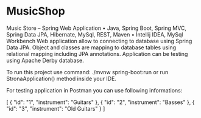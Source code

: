 # MusicShop
Music Store – Spring Web Application
    • Java, Spring Boot, Spring MVC, Spring Data JPA, Hibernate, MySql, REST, Maven
    • Intellij IDEA,  MySql Workbench
Web application allow to connecting to database using Spring Data JPA. Object and classes are mapping to database tables using relational mapping including JPA annotations.  Application can be testing using Apache Derby database.

To run this project use command:
./mvnw spring-boot:run
or run StronaApplication() method inside your IDE.

For testing application in Postman you can use following informations:

[
    {
        "id": "1",
        "instrument": "Guitars"
    },
    {
        "id": "2",
        "instrument": "Basses"
    },
    {
        "id": "3",
        "instrument": "Old Guitars"
    }
]
